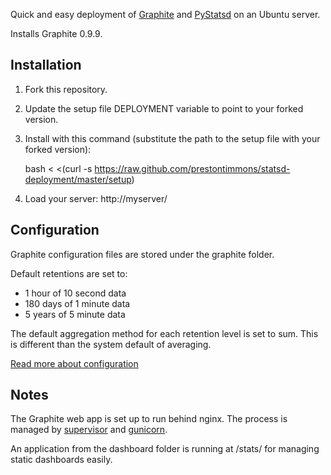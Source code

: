 Quick and easy deployment of [Graphite](http://graphite.wikidot.com/) and [PyStatsd](http://pypi.python.org/pypi/pystatsd/) on an Ubuntu server.

Installs Graphite 0.9.9.


## Installation

1. Fork this repository.

2. Update the setup file DEPLOYMENT variable to point to your forked version.

3. Install with this command (substitute the path to the setup file with your forked version):

    bash < <(curl -s https://raw.github.com/prestontimmons/statsd-deployment/master/setup)

4. Load your server: http://myserver/


## Configuration

Graphite configuration files are stored under the graphite folder.

Default retentions are set to:

* 1 hour of 10 second data
* 180 days of 1 minute data
* 5 years of 5 minute data

The default aggregation method for each retention level is set to sum.
This is different than the system default of averaging.

[Read more about configuration](http://readthedocs.org/docs/graphite/en/latest/config-carbon.html#storage-aggregation-conf)


## Notes

The Graphite web app is set up to run behind nginx. The process is managed by [supervisor](http://supervisord.org/) and [gunicorn](http://gunicorn.org/).

An application from the dashboard folder is running at /stats/ for managing static dashboards easily.
